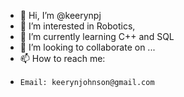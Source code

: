 - 👋 Hi, I’m @keerynpj
- 👀 I’m interested in Robotics, 
- 🌱 I’m currently learning C++ and SQL
- 💞️ I’m looking to collaborate on ...
- 📫 How to reach me:
-     Email: keerynjohnson@gmail.com

<!---
keerynpj/keerynpj is a ✨ special ✨ repository because its `README.md` (this file) appears on your GitHub profile.
You can click the Preview link to take a look at your changes.
--->
